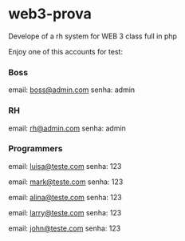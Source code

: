 # web3-prova
Develope of a rh system for WEB 3 class full in php 

Enjoy one of this accounts for test:

### Boss
email: boss@admin.com
senha: admin

### RH
email: rh@admin.com
senha: admin

### Programmers
email: luisa@teste.com
senha: 123

email: mark@teste.com
senha: 123

email: alina@teste.com
senha: 123

email: larry@teste.com
senha: 123

email: john@teste.com
senha: 123


